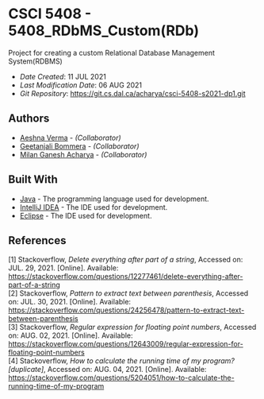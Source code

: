 # CSCI 5408 - 5408_RDbMS_Custom(RDb)

Project for creating a custom Relational Database Management System(RDBMS)

* *Date Created*: 11 JUL 2021
* *Last Modification Date*: 06 AUG 2021
* *Git Repository*: <https://git.cs.dal.ca/acharya/csci-5408-s2021-dp1.git>

## Authors

* [Aeshna Verma](as289132@dal.ca) - *(Collaborator)*
* [Geetanjali Bommera](gt584369@dal.ca) - *(Collaborator)*
* [Milan Ganesh Acharya](ml650738@dal.ca) - *(Collaborator)*


## Built With

* [Java](https://www.java.com/en/) - The programming language used for development.
* [IntelliJ IDEA](https://www.jetbrains.com/idea/) - The IDE used for development.
* [Eclipse](https://www.eclipse.org) - The IDE used for development.


## References

[1] Stackoverflow, *Delete everything after part of a string*, Accessed on: JUL. 29, 2021. [Online]. Available: https://stackoverflow.com/questions/12277461/delete-everything-after-part-of-a-string  
[2] Stackoverflow, *Pattern to extract text between parenthesis*, Accessed on: JUL. 30, 2021. [Online]. Available: https://stackoverflow.com/questions/24256478/pattern-to-extract-text-between-parenthesis  
[3] Stackoverflow, *Regular expression for floating point numbers*, Accessed on: AUG. 02, 2021. [Online]. Available: https://stackoverflow.com/questions/12643009/regular-expression-for-floating-point-numbers  
[4] Stackoverflow, *How to calculate the running time of my program? [duplicate]*, Accessed on: AUG. 04, 2021. [Online]. Available: https://stackoverflow.com/questions/5204051/how-to-calculate-the-running-time-of-my-program
